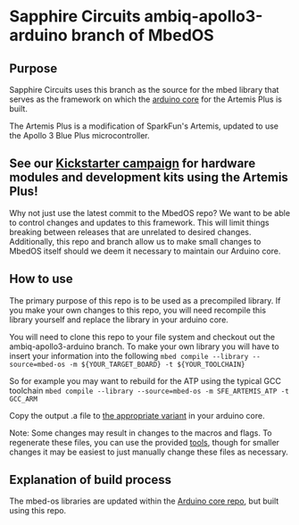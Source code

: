 
# Sapphire Circuits ambiq-apollo3-arduino branch of MbedOS

## Purpose
Sapphire Circuits uses this branch as the source for the mbed library that serves as the framework on which the [arduino core](https://github.com/SapphireCircuits/Arduino_Apollo3Plus) for the Artemis Plus is built.

The Artemis Plus is a modification of SparkFun's Artemis, updated to use the Apollo 3 Blue Plus microcontroller.

## See our [Kickstarter campaign](https://www.kickstarter.com/projects/davewy/artemis-plus-low-power-ai-ml-processing-platform-and-dev-kit) for hardware modules and development kits using the Artemis Plus!

Why not just use the latest commit to the MbedOS repo? We want to be able to control changes and updates to this framework. This will limit things breaking between releases that are unrelated to desired changes. Additionally, this repo and branch allow us to make small changes to MbedOS itself should we deem it necessary to  maintain our Arduino core.

## How to use
The primary purpose of this repo is to be used as a precompiled library. If you make your own changes to this repo, you will need recompile this library yourself and replace the library in your arduino core.

You will need to clone this repo to your file system and checkout out the ambiq-apollo3-arduino branch.
To make your own library you will have to insert your information into the following 
```mbed compile --library --source=mbed-os -m ${YOUR_TARGET_BOARD} -t ${YOUR_TOOLCHAIN}```

So for example you may want to rebuild for the ATP using the typical GCC toolchain 
```mbed compile --library --source=mbed-os -m SFE_ARTEMIS_ATP -t GCC_ARM```

Copy the output .a file to [the appropriate variant](https://github.com/sparkfun/Arduino_Apollo3/tree/master/variants) in your arduino core.

Note: Some changes may result in changes to the macros and flags. To regenerate these files, you can use the provided [tools](https://github.com/sparkfun/Arduino_Apollo3/tree/master/tools/scripts), though for smaller changes it may be easiest to just manually change these files as necessary.

## Explanation of build process
The mbed-os libraries are updated within the [Arduino core repo](https://github.com/SapphireCircuits/Arduino_Apollo3Plus), but built using this repo.